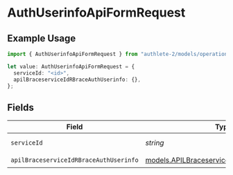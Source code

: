 # AuthUserinfoApiFormRequest

## Example Usage

```typescript
import { AuthUserinfoApiFormRequest } from "authlete-2/models/operations";

let value: AuthUserinfoApiFormRequest = {
  serviceId: "<id>",
  apilBraceserviceIdRBraceAuthUserinfo: {},
};
```

## Fields

| Field                                                                                               | Type                                                                                                | Required                                                                                            | Description                                                                                         |
| --------------------------------------------------------------------------------------------------- | --------------------------------------------------------------------------------------------------- | --------------------------------------------------------------------------------------------------- | --------------------------------------------------------------------------------------------------- |
| `serviceId`                                                                                         | *string*                                                                                            | :heavy_check_mark:                                                                                  | A service ID.                                                                                       |
| `apilBraceserviceIdRBraceAuthUserinfo`                                                              | [models.APILBraceserviceIdRBraceAuthUserinfo](../../models/apilbraceserviceidrbraceauthuserinfo.md) | :heavy_check_mark:                                                                                  | N/A                                                                                                 |